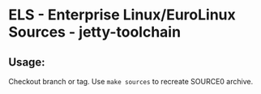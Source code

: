 # ELS - Enterprise Linux/EuroLinux Sources - jetty-toolchain
 
## Usage:
  Checkout branch or tag. Use `make sources` to recreate  SOURCE0 archive.
